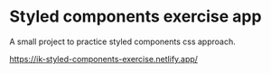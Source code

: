 # Styled components exercise app

A small project to practice styled components css approach.

https://ik-styled-components-exercise.netlify.app/
